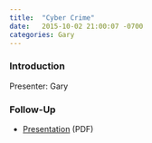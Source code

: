 ```yaml
---
title:  "Cyber Crime"
date:   2015-10-02 21:00:07 -0700
categories: Gary
---
```


### Introduction

Presenter: Gary

### Follow-Up

* [Presentation](/assets/present/future-crimes.pdf) (PDF)
